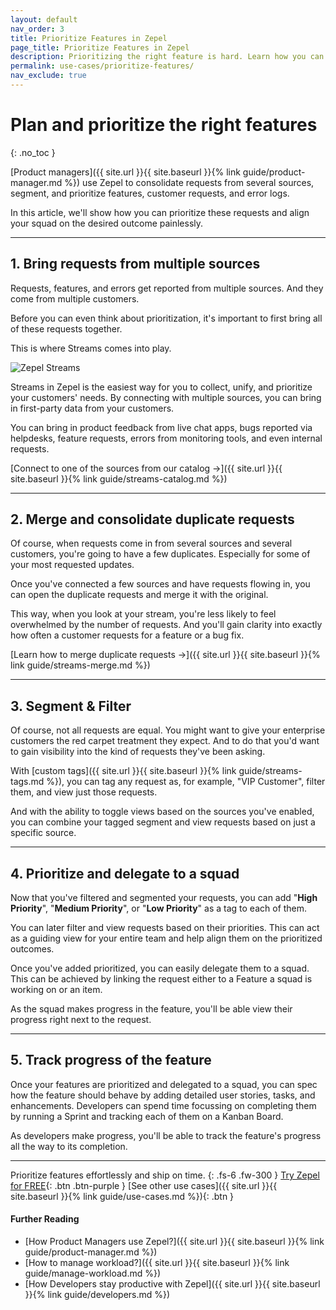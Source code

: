 ```yaml
---
layout: default
nav_order: 3
title: Prioritize Features in Zepel
page_title: Prioritize Features in Zepel
description: Prioritizing the right feature is hard. Learn how you can plan an entire feature and prioritize on Zepel to help your team build features that move the needle.
permalink: use-cases/prioritize-features/
nav_exclude: true
---
```

# Plan and prioritize the right features
{: .no_toc }

[Product managers]({{ site.url }}{{ site.baseurl }}{% link guide/product-manager.md %}) use Zepel to consolidate requests from several sources, segment, and prioritize features, customer requests, and error logs.

In this article, we'll show how you can prioritize these requests and align your squad on the desired outcome painlessly.

---

## 1. Bring requests from multiple sources

Requests, features, and errors get reported from multiple sources. And they come from multiple customers.

Before you can even think about prioritization, it's important to first bring all of these requests together. 

This is where Streams comes into play.

![Zepel Streams](/guide/assets/uploads/zepel-streams.png)

Streams in Zepel is the easiest way for you to collect, unify, and prioritize your customers' needs. By connecting with multiple sources, you can bring in first-party data from your customers.

You can bring in product feedback from live chat apps, bugs reported via helpdesks, feature requests, errors from monitoring tools, and even internal requests.

[Connect to one of the sources from our catalog →]({{ site.url }}{{ site.baseurl }}{% link guide/streams-catalog.md %})

---

## 2. Merge and consolidate duplicate requests

Of course, when requests come in from several sources and several customers, you're going to have a few duplicates. Especially for some of your most requested updates.

Once you've connected a few sources and have requests flowing in, you can open the duplicate requests and merge it with the original.

This way, when you look at your stream, you're less likely to feel overwhelmed by the number of requests. And you'll gain clarity into exactly how often a customer requests for a feature or a bug fix.

[Learn how to merge duplicate requests →]({{ site.url }}{{ site.baseurl }}{% link guide/streams-merge.md %})

---

## 3. Segment & Filter

Of course, not all requests are equal. You might want to give your enterprise customers the red carpet treatment they expect. And to do that you'd want to gain visibility into the kind of requests they've been asking.

With [custom tags]({{ site.url }}{{ site.baseurl }}{% link guide/streams-tags.md %}), you can tag any request as, for example, "VIP Customer", filter them, and view just those requests.

And with the ability to toggle views based on the sources you've enabled, you can combine your tagged segment and view requests based on just a specific source.

---

## 4. Prioritize and delegate to a squad

Now that you've filtered and segmented your requests, you can add "**High Priority**", "**Medium Priority**", or "**Low Priority**" as a tag to each of them.

You can later filter and view requests based on their priorities. This can act as a guiding view for your entire team and help align them on the prioritized outcomes.

Once you've added prioritized, you can easily delegate them to a squad. This can be achieved by linking the request either to a Feature a squad is working on or an item.

As the squad makes progress in the feature, you'll be able view their progress right next to the request.

---

## 5. Track progress of the feature

Once your features are prioritized and delegated to a squad, you can spec how the feature should behave by adding detailed user stories, tasks, and enhancements. Developers can spend time focussing on completing them by running a Sprint and tracking each of them on a Kanban Board.

As developers make progress, you'll be able to track the feature's progress all the way to its completion.

---

Prioritize features effortlessly and ship on time.
{: .fs-6 .fw-300 }
[Try Zepel for FREE](https://zepel.io/?utm_source=zepelguide&utm_medium=usecases&utm_campaign=prioritize-features){: .btn .btn-purple } 
[See other use cases]({{ site.url }}{{ site.baseurl }}{% link guide/use-cases.md %}){: .btn }

#### Further Reading
- [How Product Managers use Zepel?]({{ site.url }}{{ site.baseurl }}{% link guide/product-manager.md %})
- [How to manage workload?]({{ site.url }}{{ site.baseurl }}{% link guide/manage-workload.md %})
- [How Developers stay productive with Zepel]({{ site.url }}{{ site.baseurl }}{% link guide/developers.md %})